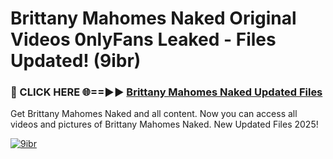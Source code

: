 # Brittany Mahomes Naked Original Videos 0nlyFans Leaked - Files Updated! (9ibr)

<h3>🔴 CLICK HERE 🌐==►► <a href="https://tinyurl.com/yckcrads" rel="nofollow">Brittany Mahomes Naked Updated Files</a></h3>

Get Brittany Mahomes Naked and all content. Now you can access all videos and pictures of Brittany Mahomes Naked. New Updated Files 2025!

[![9ibr](https://i.imgur.com/hpKpOFt.gif)](https://tinyurl.com/yckcrads)
